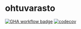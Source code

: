 # ohtuvarasto

[![GHA workflow badge](https://github.com/tapsamies/ohtuvarasto/workflows/CI/badge.svg)](https://github.com/tapsamies/ohtuvarasto/actions)
[![codecov](https://codecov.io/github/tapsamies/ohtuvarasto/graph/badge.svg?token=PQQ3QICQWM)](https://codecov.io/github/tapsamies/ohtuvarasto)
